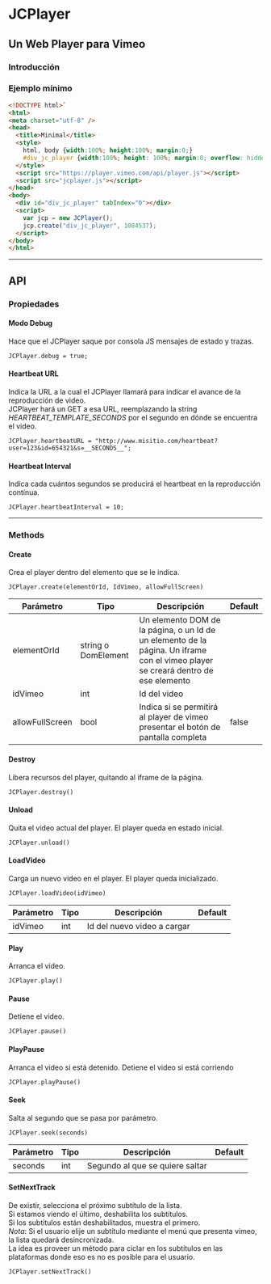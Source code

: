 # JCPlayer
## Un Web Player para Vimeo

### Introducción

### Ejemplo mínimo
```html
<!DOCTYPE html>`
<html>
<meta charset="utf-8" />
<head>
  <title>Minimal</title>
  <style>
    html, body {width:100%; height:100%; margin:0;}
    #div_jc_player {width:100%; height: 100%; margin:0; overflow: hidden;}
  </style>
  <script src="https://player.vimeo.com/api/player.js"></script>
  <script src="jcplayer.js"></script>
</head>
<body>
  <div id="div_jc_player" tabIndex="0"></div>
  <script>
  	var jcp = new JCPlayer();
	jcp.create("div_jc_player", 1084537);	  	
  </script>
</body>
</html>
```
-------------------------------------------------------------------

## API

### Propiedades

#### Modo Debug

Hace que el JCPlayer saque por consola JS mensajes de estado y trazas.

`JCPlayer.debug = true;`

#### Heartbeat URL

Indica la URL a la cual el JCPlayer llamará para indicar el avance de la reproducción de video.  
JCPlayer hará un GET a esa URL, reemplazando la string *HEARTBEAT_TEMPLATE_SECONDS* por el segundo en dónde se encuentra el video.

`JCPlayer.heartbeatURL = "http://www.misitio.com/heartbeat?user=123&id=654321&s=__SECONDS__";`

#### Heartbeat Interval

Indica cada cuántos segundos se producirá el heartbeat en la reproducción contínua.

`JCPlayer.heartbeatInterval = 10;`

-------------------------------------------------------------------
### Methods

#### Create

Crea el player dentro del elemento que se le indica.

`JCPlayer.create(elementOrId, IdVimeo, allowFullScreen)`

Parámetro | Tipo | Descripción | Default
--------- | ---- | ----------- | -------
elementOrId | string o DomElement | Un elemento DOM de la página, o un Id de un elemento de la página. Un iframe con el vimeo player se creará dentro de ese elemento |
idVimeo | int | Id del video |
allowFullScreen | bool| Indica si se permitirá al player de vimeo presentar el botón de pantalla completa | false

#### Destroy

Libera recursos del player, quitando al iframe de la página.

`JCPlayer.destroy()`


#### Unload

Quita el video actual del player. El player queda en estado inicial.

`JCPlayer.unload()`

#### LoadVideo

Carga un nuevo video en el player. El player queda inicializado.

`JCPlayer.loadVideo(idVimeo)`

Parámetro | Tipo | Descripción | Default
--------- | ---- | ----------- | -------
idVimeo | int | Id del nuevo video a cargar |


#### Play

Arranca el video.

`JCPlayer.play()`


#### Pause

Detiene el video.

`JCPlayer.pause()`


#### PlayPause

Arranca el video si está detenido. Detiene el video si está corriendo

`JCPlayer.playPause()`


#### Seek

Salta al segundo que se pasa por parámetro.

`JCPlayer.seek(seconds)`

Parámetro | Tipo | Descripción | Default
--------- | ---- | ----------- | -------
seconds | int | Segundo al que se quiere saltar |


#### SetNextTrack

De existir, selecciona el próximo subtítulo de la lista.   
Si estamos viendo el último, deshabilita los subtítulos.  
Si los subtítulos están deshabilitados, muestra el primero.  
*Nota*: 
Si el usuario elije un subtítulo mediante el menú que presenta vimeo, la lista quedará desincronizada.  
La idea es proveer un método para ciclar en los subtítulos en las plataformas donde eso es no es posible para el usuario.

`JCPlayer.setNextTrack()`

